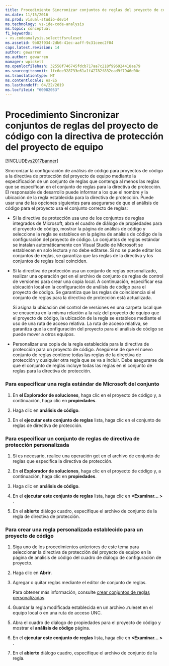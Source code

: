 ```yaml
---
title: Procedimiento Sincronizar conjuntos de reglas del proyecto de código con la directiva de comprobación del proyecto de equipo | Documentos de Microsoft
ms.date: 11/15/2016
ms.prod: visual-studio-dev14
ms.technology: vs-ide-code-analysis
ms.topic: conceptual
f1_keywords:
- vs.codeanalysis.selecttfsruleset
ms.assetid: 9b02f934-2db6-41ec-aaff-9c31ceec2f04
caps.latest.revision: 14
author: gewarren
ms.author: gewarren
manager: wpickett
ms.openlocfilehash: 32558f746745fdcb717aa7c218f996924418ae79
ms.sourcegitcommit: 1fc6ee928733e61a1f42782f832ead9f7946d00c
ms.translationtype: HT
ms.contentlocale: es-ES
ms.lasthandoff: 04/22/2019
ms.locfileid: "60082053"
---
```

# <a name="how-to-synchronize-code-project-rule-sets-with-team-project-check-in-policy"></a>Procedimiento Sincronizar conjuntos de reglas del proyecto de código con la directiva de protección del proyecto de equipo
[!INCLUDE[vs2017banner](../includes/vs2017banner.md)]

Sincronizar la configuración de análisis de código para proyectos de código a la directiva de protección del proyecto de equipo mediante la especificación de un conjunto de reglas que contenga al menos las reglas que se especifican en el conjunto de reglas para la directiva de protección. El responsable de desarrollo puede informar a los que el nombre y la ubicación de la regla establecida para la directiva de protección. Puede usar una de las opciones siguientes para asegurarse de que el análisis de código para el proyecto usa el conjunto correcto de reglas:  
  
- Si la directiva de protección usa uno de los conjuntos de reglas integrados de Microsoft, abra el cuadro de diálogo de propiedades para el proyecto de código, mostrar la página de análisis de código y seleccione la regla se establece en la página de análisis de código de la configuración del proyecto de código. Lo conjuntos de reglas estándar se instalan automáticamente con Visual Studio de Microsoft se establecen en solo lectura y no debe editarse. Si no se puede editar los conjuntos de reglas, se garantiza que las reglas de la directiva y los conjuntos de reglas local coinciden.  
  
- Si la directiva de protección usa un conjunto de reglas personalizado, realizar una operación get en el archivo de conjunto de reglas de control de versiones para crear una copia local. A continuación, especificar esa ubicación local en la configuración de análisis de código para el proyecto de código. Se garantiza que las reglas de coincidencia si el conjunto de reglas para la directiva de protección está actualizada.  
  
     Si asigna la ubicación del control de versiones en una carpeta local que se encuentra en la misma relación a la raíz del proyecto de equipo que el proyecto de código, la ubicación de la regla se establece mediante el uso de una ruta de acceso relativa. La ruta de acceso relativa, se garantiza que la configuración del proyecto para el análisis de código se puede mover a otros equipos.  
  
- Personalizar una copia de la regla establecida para la directiva de protección para un proyecto de código. Asegúrese de que el nuevo conjunto de reglas contiene todas las reglas de la directiva de protección y cualquier otra regla que se va a incluir. Debe asegurarse de que el conjunto de reglas incluye todas las reglas en el conjunto de reglas para la directiva de protección.  
  
### <a name="to-specify-a-microsoft-standard-rule-set"></a>Para especificar una regla estándar de Microsoft del conjunto  
  
1. En **el Explorador de soluciones**, haga clic en el proyecto de código y, a continuación, haga clic en **propiedades**.  
  
2. Haga clic en **análisis de código**.  
  
3. En el **ejecutar este conjunto de reglas** lista, haga clic en el conjunto de reglas de directiva de protección.  
  
### <a name="to-specify-a-custom-check-in-policy-rule-set"></a>Para especificar un conjunto de reglas de directiva de protección personalizada  
  
1. Si es necesario, realice una operación get en el archivo de conjunto de reglas que especifica la directiva de protección.  
  
2. En **el Explorador de soluciones**, haga clic en el proyecto de código y, a continuación, haga clic en **propiedades**.  
  
3. Haga clic en **análisis de código**.  
  
4. En el **ejecutar este conjunto de reglas** lista, haga clic en  **\<Examinar... >** .  
  
5. En el **abierto** diálogo cuadro, especifique el archivo de conjunto de la regla de directiva de protección.  
  
### <a name="to-create-a-custom-rule-set-for-a-code-project"></a>Para crear una regla personalizada establecido para un proyecto de código  
  
1. Siga uno de los procedimientos anteriores de este tema para seleccionar la directiva de protección del proyecto de equipo en la página de análisis de código del cuadro de diálogo de configuración de proyecto.  
  
2. Haga clic en **Abrir**.  
  
3. Agregar o quitar reglas mediante el editor de conjunto de reglas.  
  
     Para obtener más información, consulte [crear conjuntos de reglas personalizadas](../code-quality/creating-custom-code-analysis-rule-sets.md).  
  
4. Guardar la regla modificada establecida en un archivo .ruleset en el equipo local o en una ruta de acceso UNC.  
  
5. Abra el cuadro de diálogo de propiedades para el proyecto de código y mostrar el **análisis de código** página.  
  
6. En el **ejecutar este conjunto de reglas** lista, haga clic en  **\<Examinar... >** .  
  
7. En el **abierto** diálogo cuadro, especifique el archivo de conjunto de la regla.
